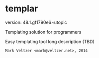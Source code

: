 templar
=======

version: 48.1.gf1790e6~utopic

Templating solution for programmers

Easy templating tool long description (TBD)

	Mark Veltzer <mark@veltzer.net>, 2014
